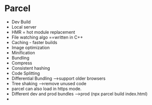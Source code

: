 # Parcel

- Dev Build
- Local server
- HMR = hot module replacement
- File watching algo ==written in C++
- Caching - faster builds
- Image optimization
- Minification
- Bundling
- Compress
- Consistent hashing
- Code Splitting
- Differential Bundling -->support older browsers
- Tree shaking -->remove unused code
- parcel can also load in https mode.
- Different dev and prod bundles -->prod (npx parcel build index.html)
- 
  


